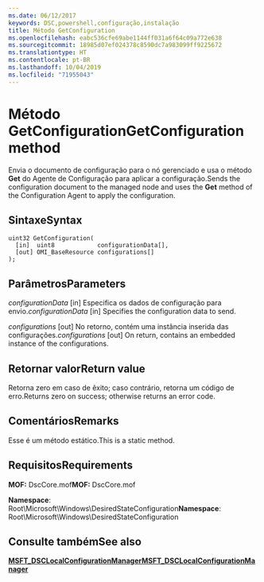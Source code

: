 ```yaml
---
ms.date: 06/12/2017
keywords: DSC,powershell,configuração,instalação
title: Método GetConfiguration
ms.openlocfilehash: eabc536cfe69abe1144ff031a6f64c09a772e638
ms.sourcegitcommit: 18985d07ef024378c8590dc7a983099ff9225672
ms.translationtype: HT
ms.contentlocale: pt-BR
ms.lasthandoff: 10/04/2019
ms.locfileid: "71955043"
---
```

# <a name="getconfiguration-method"></a><span data-ttu-id="874d4-103">Método GetConfiguration</span><span class="sxs-lookup"><span data-stu-id="874d4-103">GetConfiguration method</span></span>

<span data-ttu-id="874d4-104">Envia o documento de configuração para o nó gerenciado e usa o método **Get** do Agente de Configuração para aplicar a configuração.</span><span class="sxs-lookup"><span data-stu-id="874d4-104">Sends the configuration document to the managed node and uses the **Get** method of the Configuration Agent to apply the configuration.</span></span>

## <a name="syntax"></a><span data-ttu-id="874d4-105">Sintaxe</span><span class="sxs-lookup"><span data-stu-id="874d4-105">Syntax</span></span>

```mof
uint32 GetConfiguration(
  [in]  uint8            configurationData[],
  [out] OMI_BaseResource configurations[]
);
```

## <a name="parameters"></a><span data-ttu-id="874d4-106">Parâmetros</span><span class="sxs-lookup"><span data-stu-id="874d4-106">Parameters</span></span>

<span data-ttu-id="874d4-107">*configurationData* \[in\] Especifica os dados de configuração para envio.</span><span class="sxs-lookup"><span data-stu-id="874d4-107">*configurationData* \[in\] Specifies the configuration data to send.</span></span>

<span data-ttu-id="874d4-108">*configurations* \[out\] No retorno, contém uma instância inserida das configurações.</span><span class="sxs-lookup"><span data-stu-id="874d4-108">*configurations* \[out\] On return, contains an embedded instance of the configurations.</span></span>

## <a name="return-value"></a><span data-ttu-id="874d4-109">Retornar valor</span><span class="sxs-lookup"><span data-stu-id="874d4-109">Return value</span></span>

<span data-ttu-id="874d4-110">Retorna zero em caso de êxito; caso contrário, retorna um código de erro.</span><span class="sxs-lookup"><span data-stu-id="874d4-110">Returns zero on success; otherwise returns an error code.</span></span>

## <a name="remarks"></a><span data-ttu-id="874d4-111">Comentários</span><span class="sxs-lookup"><span data-stu-id="874d4-111">Remarks</span></span>

<span data-ttu-id="874d4-112">Esse é um método estático.</span><span class="sxs-lookup"><span data-stu-id="874d4-112">This is a static method.</span></span>

## <a name="requirements"></a><span data-ttu-id="874d4-113">Requisitos</span><span class="sxs-lookup"><span data-stu-id="874d4-113">Requirements</span></span>

<span data-ttu-id="874d4-114">**MOF:** DscCore.mof</span><span class="sxs-lookup"><span data-stu-id="874d4-114">**MOF:** DscCore.mof</span></span>

<span data-ttu-id="874d4-115">**Namespace**: Root\Microsoft\Windows\DesiredStateConfiguration</span><span class="sxs-lookup"><span data-stu-id="874d4-115">**Namespace**: Root\Microsoft\Windows\DesiredStateConfiguration</span></span>

## <a name="see-also"></a><span data-ttu-id="874d4-116">Consulte também</span><span class="sxs-lookup"><span data-stu-id="874d4-116">See also</span></span>

[<span data-ttu-id="874d4-117">**MSFT_DSCLocalConfigurationManager**</span><span class="sxs-lookup"><span data-stu-id="874d4-117">**MSFT_DSCLocalConfigurationManager**</span></span>](msft-dsclocalconfigurationmanager.md)
